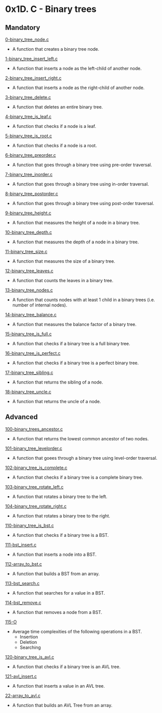 # 0x1D. C - Binary trees

## Mandatory

[0-binary_tree_node.c](./0-binary_tree_node.c)

- A function that creates a binary tree node.

[1-binary_tree_insert_left.c](./1-binary_tree_insert_left.c)

- A function that inserts a node as the left-child of another node.

[2-binary_tree_insert_right.c](./2-binary_tree_insert_right.c)

- A function that inserts a node as the right-child of another node.

[3-binary_tree_delete.c](./3-binary_tree_delete.c)

- A function that deletes an entire binary tree.

[4-binary_tree_is_leaf.c](./4-binary_tree_is_leaf.c)

- A function that checks if a node is a leaf.

[5-binary_tree_is_root.c](./4-binary_tree_is_root.c)

- A function that checks if a node is a root.

[6-binary_tree_preorder.c](./6-binary_tree_preorder.c)

- A function that goes through a binary tree using pre-order traversal.

[7-binary_tree_inorder.c](./7-binary_tree_inorder.c)

- A function that goes through a binary tree using in-order traversal.

[8-binary_tree_postorder.c](./8-binary_tree_postorder.c)

- A function that goes through a binary tree using post-order traversal.

[9-binary_tree_height.c](./9-binary_tree_height.c)

- A function that measures the height of a node in a binary tree.

[10-binary_tree_depth.c](./10-binary_tree_depth.c)

- A function that measures the depth of a node in a binary tree.

[11-binary_tree_size.c](./11-binary_tree_size.c)

- A function that measures the size of a binary tree.

[12-binary_tree_leaves.c](./12-binary_tree_leaves.c)

- A function that counts the leaves in a binary tree.

[13-binary_tree_nodes.c](./13-binary_tree_nodes.c)

- A function that counts nodes with at least 1 child in a binary trees
 (i.e. number of internal nodes).

[14-binary_tree_balance.c](./14-binary_tree_balance.c)

- A function that measures the balance factor of a binary tree.

[15-binary_tree_is_full.c](./15-binary_tree_is_full.c)

- A function that checks if a binary tree is a full binary tree.

[16-binary_tree_is_perfect.c](./16-binary_tree_is_perfect.c)

- A function that checks if a binary tree is a perfect binary tree.

[17-binary_tree_sibling.c](./17-binary_tree_sibling.c)

- A function that returns the sibling of a node.

[18-binary_tree_uncle.c](./18-binary_tree_uncle.c)

- A function that returns the uncle of a node.

## Advanced

[100-binary_trees_ancestor.c](./100-binary_trees_ancestor.c)

- A function that returns the lowest common ancestor of two nodes.

[101-binary_tree_levelorder.c](./101-binary_tree_levelorder.c)

- A function that goees through a binary tree using level-order traversal.

[102-binary_tree_is_complete.c](./102-binary_tree_is_complete.c)

- A function that checks if a binary tree is a complete binary tree.

[103-binary_tree_rotate_left.c](./103-binary_tree_rotate_left.c)

- A function that rotates a binary tree to the left.

[104-binary_tree_rotate_right.c](./104-binary_tree_rotate_right.c)

- A function that rotates a binary tree to the right.

[110-binary_tree_is_bst.c](./110-binary_tree_is_bst.c)

- A function that checks if a binary tree is a BST.

[111-bst_insert.c](./111-bst_insert.c)

- A function that inserts a node into a BST.

[112-array_to_bst.c](./112-array_to_bst.c)

- A function that builds a BST from an array.

[113-bst_search.c](./113-bst_search.c)

- A function that searches for a value in a BST.

[114-bst_remove.c](./114-bst_remove.c)

- A function that removes a node from a BST.

[115-O](./115-O)

- Average time complexities of the following operations in a BST.
  - Insertion
  - Deletion
  - Searching

[120-binary_tree_is_avl.c](./120-binary_tree_is_avl.c)

- A function that checks if a binary tree is an AVL tree.

[121-avl_insert.c](./121-avl_insert.c)

- A function that inserts a value in an AVL tree.

[22-array_to_avl.c](./122-array_to_avl.c)

- A function that builds an AVL Tree from an array.
